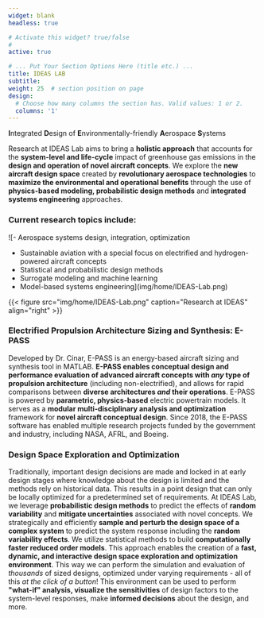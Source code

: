 ```yaml
---
widget: blank
headless: true

# Activate this widget? true/false 
# 
active: true

# ... Put Your Section Options Here (title etc.) ...
title: IDEAS LAB
subtitle:
weight: 25  # section position on page
design:
  # Choose how many columns the section has. Valid values: 1 or 2.
  columns: '1'
---
```

**I**ntegrated **D**esign of **E**nvironmentally-friendly **A**erospace **S**ystems<br>

Research at IDEAS Lab aims to bring a **holistic approach** that accounts for the **system-level and life-cycle** impact of greenhouse gas emissions in the **design and operation of novel aircraft concepts**. We explore the **new aircraft design space** created by **revolutionary aerospace technologies** to **maximize the environmental and operational benefits** through the use of **physics-based modeling, probabilistic design methods** and **integrated systems engineering** approaches.

### Current research topics include:
![- Aerospace systems design, integration, optimization
- Sustainable aviation with a special focus on electrified and hydrogen-powered aircraft concepts
- Statistical and probabilistic design methods
- Surrogate modeling and machine learning
- Model-based systems engineering](img/home/IDEAS-Lab.png)

{{< figure src="img/home/IDEAS-Lab.png" caption="Research at IDEAS" align="right" >}}

### Electrified Propulsion Architecture Sizing and Synthesis: E-PASS
Developed by Dr. Cinar, E-PASS is an energy-based aircraft sizing and synthesis tool in MATLAB. **E-PASS enables conceptual design and performance evaluation of advanced aircraft concepts with *any* type of propulsion architecture** (including non-electrified), and allows for rapid comparisons between **diverse architectures *and* their operations**. E-PASS is powered by **parametric, physics-based** electric powertrain models. It serves as a **modular multi-disciplinary analysis and optimization** framework for **novel aircraft conceptual design**. Since 2018, the E-PASS software has enabled multiple research projects funded by the government and industry, including NASA, AFRL, and Boeing.

### Design Space Exploration and Optimization
Traditionally, important design decisions are made and locked in at early design stages where knowledge about the design is limited and the methods rely on historical data. This results in a point design that can only be locally optimized for a predetermined set of requirements. At IDEAS Lab, we leverage **probabilistic design methods** to predict the effects of **random variability** and **mitigate uncertainties** associated with novel concepts. We strategically and efficiently **sample and perturb the design space of a complex system** to predict the system response including the **random variability effects**. We utilize statistical methods to build **computationally faster reduced order models**. This approach enables the creation of a **fast, dynamic, and interactive design space exploration and optimization environment**. This way we can perform the simulation and evaluation of *thousands* of sized designs, optimized under varying requirements - all of this *at the click of a button*! This environment can be used to perform **"what-if" analysis, visualize the sensitivities** of design factors to the system-level responses, make **informed decisions** about the design, and more.

